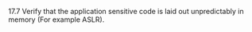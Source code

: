 17.7 Verify that the application sensitive code is laid out unpredictably in memory (For example ASLR).